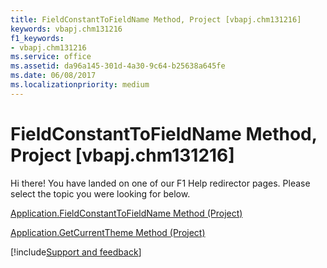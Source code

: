 ```yaml
---
title: FieldConstantToFieldName Method, Project [vbapj.chm131216]
keywords: vbapj.chm131216
f1_keywords:
- vbapj.chm131216
ms.service: office
ms.assetid: da96a145-301d-4a30-9c64-b25638a645fe
ms.date: 06/08/2017
ms.localizationpriority: medium
---
```



# FieldConstantToFieldName Method, Project [vbapj.chm131216]

Hi there! You have landed on one of our F1 Help redirector pages. Please select the topic you were looking for below.

[Application.FieldConstantToFieldName Method (Project)](https://msdn.microsoft.com/library/b8e55035-64e8-fda5-4ad6-9f5e51a55181%28Office.15%29.aspx)

[Application.GetCurrentTheme Method (Project)](https://msdn.microsoft.com/library/42384278-abaa-c15a-953f-b1ab4d0901c1%28Office.15%29.aspx)

[!include[Support and feedback](~/includes/feedback-boilerplate.md)]